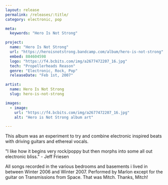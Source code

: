 ```yaml
---
layout: release
permalink: /releases/:title/
category: electronic, pop

meta:
  keywords: "Hero Is Not Strong"

project:
  name: "Hero Is Not Strong"
  url: "https://heroisnotstrong.bandcamp.com/album/hero-is-not-strong"
  embed: 884604598
  logo: "https://f4.bcbits.com/img/a2677472207_16.jpg"
  tech: "Propellerheads Reason"
  genre: "Electronic, Rock, Pop"
  releaseDate: "Feb 1st, 2007"

artist:
  name: Hero Is Not Strong
  slug: hero-is-not-strong

images:
  - image:
    url: "https://f4.bcbits.com/img/a2677472207_16.jpg"
    alt: "Hero is Not Strong album art"

---
```

<p>This album was an experiment to try and combine electronic inspired beats with driving guitars and ethereal vocals.</p>

<p>"I like how it begins very rock/poppy but then morphs into some all out electronic bliss." - Jeff Friesen</p>

<p>All songs recorded in the various bedrooms and basements i lived in between Winter 2006 and Winter 2007. Performed by Marlon except for the guitar on Transmissions from Space. That was Mitch. Thanks, Mitch!</p>